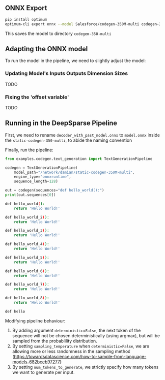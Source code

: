 <!--
Copyright (c) 2021 - present / Neuralmagic, Inc. All Rights Reserved.

Licensed under the Apache License, Version 2.0 (the "License");
you may not use this file except in compliance with the License.
You may obtain a copy of the License at

   http://www.apache.org/licenses/LICENSE-2.0

Unless required by applicable law or agreed to in writing,
software distributed under the License is distributed on an "AS IS" BASIS,
WITHOUT WARRANTIES OR CONDITIONS OF ANY KIND, either express or implied.
See the License for the specific language governing permissions and
limitations under the License.
-->

## ONNX Export

```bash
pip install optimum
optimum-cli export onnx --model Salesforce/codegen-350M-multi codegen-350M-multi
```
This saves the model to directory `codegen-350-multi`

## Adapting the ONNX model
To run the model in the pipeline, we need to slightly adjust the model:

### Updating Model's Inputs Outputs Dimension Sizes 
TODO

### Fixing the 'offset variable'
TODO

## Running in the DeepSparse Pipeline

First, we need to rename `decoder_with_past_model.onnx` to `model.onnx` inside
the `static-codegen-350-multi`, to abide the naming convention

Finally, run the pipeline:

```python
from examples.codegen.text_generation import TextGenerationPipeline

codegen = TextGenerationPipeline(
    model_path="/network/damian/static-codegen-350M-multi",
    engine_type="onnxruntime",
    sequence_length=128)

out = codegen(sequences="def hello_world():")
print(out.sequences[0])
```

```bash
def hello_world():
    return 'Hello World!'

def hello_world_2():
    return 'Hello World!'

def hello_world_3():
    return 'Hello World!'

def hello_world_4():
    return 'Hello World!'

def hello_world_5():
    return 'Hello World!'

def hello_world_6():
    return 'Hello World!'

def hello_world_7():
    return 'Hello World!'

def hello_world_8():
    return 'Hello World!'

def hello
```
Modifying pipeline behaviour:

1. By adding argument `deterministic=False`, the next token of the sequence will not be chosen deterministically (using argmax), but will be
sampled from the probablility distribution.
2. By setting `sampling_temperature` when `deterministic=False`, we are allowing more or less randomness in the sampling method (https://towardsdatascience.com/how-to-sample-from-language-models-682bceb97277)
3. By setting `num_tokens_to_generate`, we strictly specify how many tokens we want to generate per input.
